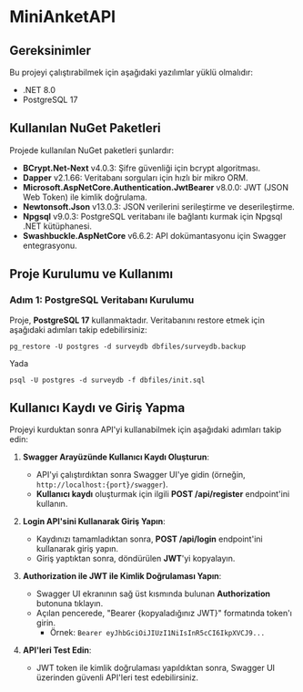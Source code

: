 # MiniAnketAPI

## Gereksinimler

Bu projeyi çalıştırabilmek için aşağıdaki yazılımlar yüklü olmalıdır:

- .NET 8.0 
- PostgreSQL 17 

## Kullanılan NuGet Paketleri

Projede kullanılan NuGet paketleri şunlardır:

- **BCrypt.Net-Next** v4.0.3: Şifre güvenliği için bcrypt algoritması.
- **Dapper** v2.1.66: Veritabanı sorguları için hızlı bir mikro ORM.
- **Microsoft.AspNetCore.Authentication.JwtBearer** v8.0.0: JWT (JSON Web Token) ile kimlik doğrulama.
- **Newtonsoft.Json** v13.0.3: JSON verilerini serileştirme ve deserileştirme.
- **Npgsql** v9.0.3: PostgreSQL veritabanı ile bağlantı kurmak için Npgsql .NET kütüphanesi.
- **Swashbuckle.AspNetCore** v6.6.2: API dokümantasyonu için Swagger entegrasyonu.

## Proje Kurulumu ve Kullanımı

### Adım 1: PostgreSQL Veritabanı Kurulumu

Proje, **PostgreSQL 17** kullanmaktadır. Veritabanını restore etmek için aşağıdaki adımları takip edebilirsiniz:

```
pg_restore -U postgres -d surveydb dbfiles/surveydb.backup
```
Yada
```
psql -U postgres -d surveydb -f dbfiles/init.sql
```

## Kullanıcı Kaydı ve Giriş Yapma

Projeyi kurduktan sonra API'yi kullanabilmek için aşağıdaki adımları takip edin:

1. **Swagger Arayüzünde Kullanıcı Kaydı Oluşturun**:
   - API'yi çalıştırdıktan sonra Swagger UI'ye gidin (örneğin, `http://localhost:{port}/swagger`).
   - **Kullanıcı kaydı** oluşturmak için ilgili **POST /api/register** endpoint'ini kullanın.
   
2. **Login API'sini Kullanarak Giriş Yapın**:
   - Kaydınızı tamamladıktan sonra, **POST /api/login** endpoint'ini kullanarak giriş yapın.
   - Giriş yaptıktan sonra, döndürülen **JWT**'yi kopyalayın.

3. **Authorization ile JWT ile Kimlik Doğrulaması Yapın**:
   - Swagger UI ekranının sağ üst kısmında bulunan **Authorization** butonuna tıklayın.
   - Açılan pencerede, "Bearer {kopyaladığınız JWT}" formatında token'ı girin.
     - Örnek: `Bearer eyJhbGciOiJIUzI1NiIsInR5cCI6IkpXVCJ9...`

4. **API'leri Test Edin**:
   - JWT token ile kimlik doğrulaması yapıldıktan sonra, Swagger UI üzerinden güvenli API'leri test edebilirsiniz.


